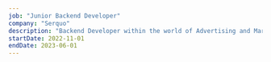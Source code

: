 ```yaml
---
job: "Junior Backend Developer"
company: "Serquo"
description: "Backend Developer within the world of Advertising and Marketing. Working from Serquo for a remote client called t2ó. Implementation of new functionalities within the internal tools of the company. Generation and maintenance of ETLs. Working with Scrum."
startDate: 2022-11-01
endDate: 2023-06-01
---
```


